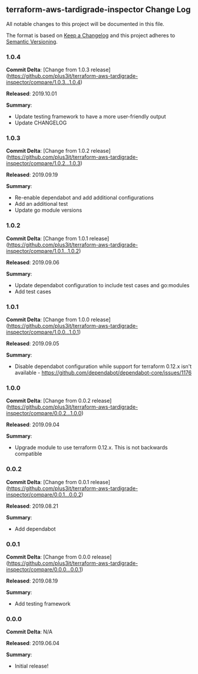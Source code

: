 ## terraform-aws-tardigrade-inspector Change Log

All notable changes to this project will be documented in this file.

The format is based on [Keep a Changelog](http://keepachangelog.com/) and this project adheres to [Semantic Versioning](http://semver.org/).

### 1.0.4

**Commit Delta**: [Change from 1.0.3 release] (https://github.com/plus3it/terraform-aws-tardigrade-inspector/compare/1.0.3...1.0.4)

**Released**: 2019.10.01

**Summary**:

*   Update testing framework to have a more user-friendly output
*   Update CHANGELOG

### 1.0.3

**Commit Delta**: [Change from 1.0.2 release] (https://github.com/plus3it/terraform-aws-tardigrade-inspector/compare/1.0.2...1.0.3)

**Released**: 2019.09.19

**Summary**:

*   Re-enable dependabot and add additional configurations
*   Add an additional test
*   Update go module versions

### 1.0.2

**Commit Delta**: [Change from 1.0.1 release] (https://github.com/plus3it/terraform-aws-tardigrade-inspector/compare/1.0.1...1.0.2)

**Released**: 2019.09.06

**Summary**:

*   Update dependabot configuration to include test cases and go:modules
*   Add test cases

### 1.0.1

**Commit Delta**: [Change from 1.0.0 release] (https://github.com/plus3it/terraform-aws-tardigrade-inspector/compare/1.0.0...1.0.1)

**Released**: 2019.09.05

**Summary**:

*   Disable dependabot configuration while support for terraform 0.12.x isn't available - https://github.com/dependabot/dependabot-core/issues/1176

### 1.0.0

**Commit Delta**: [Change from 0.0.2 release] (https://github.com/plus3it/terraform-aws-tardigrade-inspector/compare/0.0.2...1.0.0)

**Released**: 2019.09.04

**Summary**:

*   Upgrade module to use terraform 0.12.x. This is not backwards compatible

### 0.0.2

**Commit Delta**: [Change from 0.0.1 release] (https://github.com/plus3it/terraform-aws-tardigrade-inspector/compare/0.0.1...0.0.2)

**Released**: 2019.08.21

**Summary**:

*   Add dependabot

### 0.0.1

**Commit Delta**: [Change from 0.0.0 release] (https://github.com/plus3it/terraform-aws-tardigrade-inspector/compare/0.0.0...0.0.1)

**Released**: 2019.08.19

**Summary**:

*   Add testing framework

### 0.0.0

**Commit Delta**: N/A

**Released**: 2019.06.04

**Summary**:

*   Initial release!
